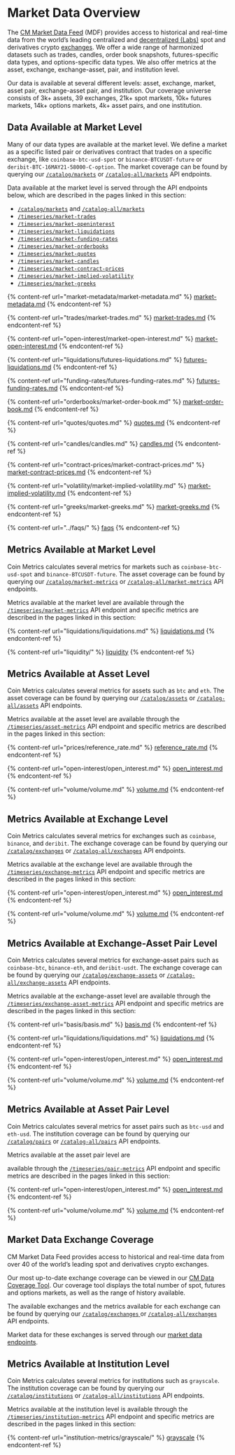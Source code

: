 # Market Data Overview

The [CM Market Data Feed](https://coinmetrics.io/market-data-feed/) (MDF) provides access to historical and real-time data from the world’s leading centralized and [decentralized (Labs)](../../network-data/defi-data-overview/decentralized-exchange-data.md) spot and derivatives crypto [exchanges](https://coverage.coinmetrics.io/exchanges-v2/). We offer a wide range of harmonized datasets such as trades, candles, order book snapshots, futures-specific data types, and options-specific data types. We also offer metrics at the asset, exchange, exchange-asset, pair, and institution level.

Our data is available at several different levels: asset, exchange, market, asset pair, exchange-asset pair, and institution. Our coverage universe consists of 3k+ assets, 39 exchanges, 21k+ spot markets, 10k+ futures markets, 14k+ options markets, 4k+ asset pairs, and one institution.

## Data Available at Market Level

Many of our data types are available at the market level. We define a market as a specific listed pair or derivatives contract that trades on a specific exchange, like `coinbase-btc-usd-spot` or `binance-BTCUSDT-future` or `deribit-BTC-16MAY21-58000-C-option`. The market coverage can be found by querying our [`/catalog/markets`](https://docs.coinmetrics.io/api/v4#operation/getCatalogMarkets) or [`/catalog-all/markets`](https://docs.coinmetrics.io/api/v4#operation/getCatalogAllMarkets) API endpoints.

Data available at the market level is served through the API endpoints below, which are described in the pages linked in this section:

* [`/catalog/markets`](https://docs.coinmetrics.io/api/v4#operation/getCatalogMarkets) and [`/catalog-all/markets`](https://docs.coinmetrics.io/api/v4#operation/getCatalogAllMarkets)
* [`/timeseries/market-trades`](https://docs.coinmetrics.io/api/v4#operation/getTimeseriesMarketTrades)
* [`/timeseries/market-openinterest`](https://docs.coinmetrics.io/api/v4#operation/getTimeseriesMarketOpenIntereset)
* [`/timeseries/market-liquidations`](https://docs.coinmetrics.io/api/v4#operation/getTimeseriesMarketLiquidations)
* [`/timeseries/market-funding-rates`](https://docs.coinmetrics.io/api/v4#operation/getTimeseriesMarketFundingRates)
* [`/timeseries/market-orderbooks`](https://docs.coinmetrics.io/api/v4#operation/getTimeseriesMarketOrderbooks)
* [`/timeseries/market-quotes`](https://docs.coinmetrics.io/api/v4#operation/getTimeseriesMarketQuotes)
* [`/timeseries/market-candles`](https://docs.coinmetrics.io/api/v4#operation/getTimeseriesMarketCandles)
* [`/timeseries/market-contract-prices`](https://docs.coinmetrics.io/api/v4#operation/getTimeseriesMarketContractPrices)
* [`/timeseries/market-implied-volatility`](https://docs.coinmetrics.io/api/v4#operation/getTimeseriesMarketImpliedVolatility)
* [`/timeseries/market-greeks`](https://docs.coinmetrics.io/api/v4#operation/getTimeseriesMarketGreeks)

{% content-ref url="market-metadata/market-metadata.md" %}
[market-metadata.md](market-metadata/market-metadata.md)
{% endcontent-ref %}

{% content-ref url="trades/market-trades.md" %}
[market-trades.md](trades/market-trades.md)
{% endcontent-ref %}

{% content-ref url="open-interest/market-open-interest.md" %}
[market-open-interest.md](open-interest/market-open-interest.md)
{% endcontent-ref %}

{% content-ref url="liquidations/futures-liquidations.md" %}
[futures-liquidations.md](liquidations/futures-liquidations.md)
{% endcontent-ref %}

{% content-ref url="funding-rates/futures-funding-rates.md" %}
[futures-funding-rates.md](funding-rates/futures-funding-rates.md)
{% endcontent-ref %}

{% content-ref url="orderbooks/market-order-book.md" %}
[market-order-book.md](orderbooks/market-order-book.md)
{% endcontent-ref %}

{% content-ref url="quotes/quotes.md" %}
[quotes.md](quotes/quotes.md)
{% endcontent-ref %}

{% content-ref url="candles/candles.md" %}
[candles.md](candles/candles.md)
{% endcontent-ref %}

{% content-ref url="contract-prices/market-contract-prices.md" %}
[market-contract-prices.md](contract-prices/market-contract-prices.md)
{% endcontent-ref %}

{% content-ref url="volatility/market-implied-volatility.md" %}
[market-implied-volatility.md](volatility/market-implied-volatility.md)
{% endcontent-ref %}

{% content-ref url="greeks/market-greeks.md" %}
[market-greeks.md](greeks/market-greeks.md)
{% endcontent-ref %}

{% content-ref url="../faqs/" %}
[faqs](../faqs/)
{% endcontent-ref %}

## Metrics Available at Market Level

Coin Metrics calculates several metrics for markets such as `coinbase-btc-usd-spot` and `binance-BTCUSDT-future`. The asset coverage can be found by querying our [`/catalog/market-metrics`](https://docs.coinmetrics.io/api/v4#operation/getCatalogMarketMetrics) or [`/catalog-all/market-metrics`](https://docs.coinmetrics.io/api/v4#operation/getCatalogAllMarketMetrics) API endpoints.

Metrics available at the market level are available through the [`/timeseries/market-metrics`](https://docs.coinmetrics.io/api/v4#operation/getTimeseriesMarketMetrics) API endpoint and specific metrics are described in the pages linked in this section:

{% content-ref url="liquidations/liquidations.md" %}
[liquidations.md](liquidations/liquidations.md)
{% endcontent-ref %}

{% content-ref url="liquidity/" %}
[liquidity](liquidity/)
{% endcontent-ref %}

## Metrics Available at Asset Level

Coin Metrics calculates several metrics for assets such as `btc` and `eth`. The asset coverage can be found by querying our [`/catalog/assets`](https://docs.coinmetrics.io/api/v4#operation/getCatalogAssets) or [`/catalog-all/assets`](https://docs.coinmetrics.io/api/v4#operation/getCatalogAllAssets) API endpoints.

Metrics available at the asset level are available through the [`/timeseries/asset-metrics`](https://docs.coinmetrics.io/api/v4#operation/getTimeseriesAssetMetrics) API endpoint and specific metrics are described in the pages linked in this section:

{% content-ref url="prices/reference_rate.md" %}
[reference\_rate.md](prices/reference\_rate.md)
{% endcontent-ref %}

{% content-ref url="open-interest/open_interest.md" %}
[open\_interest.md](open-interest/open\_interest.md)
{% endcontent-ref %}

{% content-ref url="volume/volume.md" %}
[volume.md](volume/volume.md)
{% endcontent-ref %}

## Metrics Available at Exchange Level

Coin Metrics calculates several metrics for exchanges such as `coinbase`, `binance`, and `deribit`. The exchange coverage can be found by querying our [`/catalog/exchanges`](https://docs.coinmetrics.io/api/v4#operation/getCatalogExchanges) or [`/catalog-all/exchanges`](https://docs.coinmetrics.io/api/v4#operation/getCatalogAllExchanges) API endpoints.

Metrics available at the exchange level are available through the [`/timeseries/exchange-metrics`](https://docs.coinmetrics.io/api/v4#operation/getTimeseriesExchangeMetrics) API endpoint and specific metrics are described in the pages linked in this section:

{% content-ref url="open-interest/open_interest.md" %}
[open\_interest.md](open-interest/open\_interest.md)
{% endcontent-ref %}

{% content-ref url="volume/volume.md" %}
[volume.md](volume/volume.md)
{% endcontent-ref %}

## Metrics Available at Exchange-Asset Pair Level

Coin Metrics calculates several metrics for exchange-asset pairs such as `coinbase-btc`, `binance-eth`, and `deribit-usdt`. The exchange coverage can be found by querying our [`/catalog/exchange-assets`](https://docs.coinmetrics.io/api/v4#operation/getCatalogExchangeAssets) or [`/catalog-all/exchange-assets`](https://docs.coinmetrics.io/api/v4#operation/getCatalogAllExchangeAssets) API endpoints.

Metrics available at the exchange-asset level are available through the [`/timeseries/exchange-asset-metrics`](https://docs.coinmetrics.io/api/v4#operation/getTimeseriesExchangeAssetMetrics) API endpoint and specific metrics are described in the pages linked in this section:

{% content-ref url="basis/basis.md" %}
[basis.md](basis/basis.md)
{% endcontent-ref %}

{% content-ref url="liquidations/liquidations.md" %}
[liquidations.md](liquidations/liquidations.md)
{% endcontent-ref %}

{% content-ref url="open-interest/open_interest.md" %}
[open\_interest.md](open-interest/open\_interest.md)
{% endcontent-ref %}

{% content-ref url="volume/volume.md" %}
[volume.md](volume/volume.md)
{% endcontent-ref %}

## Metrics Available at Asset Pair Level

Coin Metrics calculates several metrics for asset pairs such as `btc-usd` and `eth-usd`. The institution coverage can be found by querying our [`/catalog/pairs`](https://docs.coinmetrics.io/api/v4#operation/getCatalogAssetPairs) or [`/catalog-all/pairs`](https://docs.coinmetrics.io/api/v4#operation/getCatalogAllAssetPairs) API endpoints.

Metrics available at the asset pair level are

available through the [`/timeseries/pair-metrics`](https://docs.coinmetrics.io/api/v4#operation/getTimeseriesPairMetrics) API endpoint and specific metrics are described in the pages linked in this section:

{% content-ref url="open-interest/open_interest.md" %}
[open\_interest.md](open-interest/open\_interest.md)
{% endcontent-ref %}

{% content-ref url="volume/volume.md" %}
[volume.md](volume/volume.md)
{% endcontent-ref %}

## Market Data Exchange Coverage

CM Market Data Feed provides access to historical and real-time data from over 40 of the world’s leading spot and derivatives crypto exchanges.

Our most up-to-date exchange coverage can be viewed in our [CM Data Coverage Tool](https://coverage.coinmetrics.io/exchanges). Our coverage tool displays the total number of spot, futures and options markets, as well as the range of history available.

The available exchanges and the metrics available for each exchange can be found by querying our [`/catalog/exchanges` ](https://docs.coinmetrics.io/api/v4#operation/getCatalogExchanges)or [`/catalog-all/exchanges` ](https://docs.coinmetrics.io/api/v4#operation/getCatalogAllExchanges)API endpoints.

Market data for these exchanges is served through our [market data endpoints](https://docs.coinmetrics.io/market-data/market-data-overview).

## Metrics Available at Institution Level

Coin Metrics calculates several metrics for institutions such as `grayscale`. The institution coverage can be found by querying our [`/catalog/institutions`](https://docs.coinmetrics.io/api/v4#operation/getCatalogInstitutions) or [`/catalog-all/institutions`](https://docs.coinmetrics.io/api/v4#operation/getCatalogAllInstitutions) API endpoints.

Metrics available at the institution level is available through the [`/timeseries/institution-metrics`](https://docs.coinmetrics.io/api/v4#operation/getTimeseriesInstitutionMetrics) API endpoint and specific metrics are described in the pages linked in this section:

{% content-ref url="institution-metrics/grayscale/" %}
[grayscale](institution-metrics/grayscale/)
{% endcontent-ref %}
